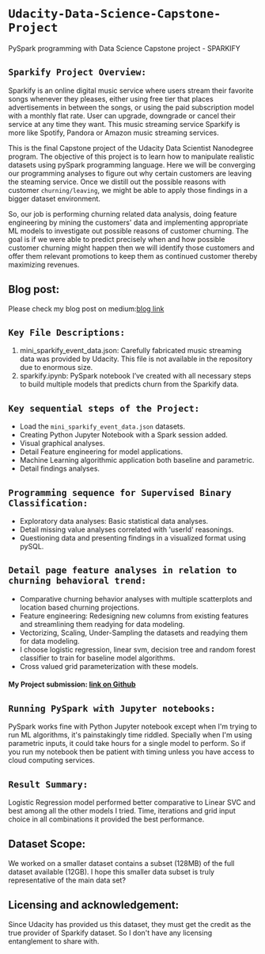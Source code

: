 # `Udacity-Data-Science-Capstone-Project`
PySpark programming with Data Science Capstone project - SPARKIFY

## `Sparkify Project Overview:`
Sparkify is an online digital music service where users stream their favorite songs whenever they pleases, either using free tier that places advertisements in between the songs, or using the paid subscription model with a monthly flat rate. User can upgrade, downgrade or cancel their service at any time they want.  This music streaming service Sparkify is more like Spotify, Pandora or Amazon music streaming services.

This is the final Capstone project of the Udacity Data Scientist Nanodegree program. The objective of this project is to learn how to manipulate realistic datasets using  pySpark programming language. Here we will be converging our programming analyses to figure out why certain customers are leaving the steaming service. Once we distill out the possible reasons with customer `churning/leaving`, we might be able to apply those findings in a bigger dataset environment.

So, our job is performing churning related data analysis, doing feature engineering by mining the customers' data and implementing appropriate ML models to investigate out possible reasons of customer churning. The goal is if we were able to predict precisely when and how possible customer churning might happen then we will identify those customers and offer them relevant promotions to keep them as continued customer thereby maximizing revenues.

## Blog post:
Please check my blog post on medium:[blog link](   )

## `Key File Descriptions:`
1. mini_sparkify_event_data.json: Carefully fabricated music streaming data was provided by Udacity. This file is not available in the repository due to enormous size.
2. sparkify.ipynb:  PySpark  notebook I’ve created with all necessary steps to build multiple models that predicts churn from the Sparkify data.

## `Key sequential steps of the Project:`
- Load the `mini_sparkify_event_data.json` datasets.
- Creating Python Jupyter Notebook with a Spark session added.
- Visual graphical analyses.
- Detail Feature engineering for model applications.
- Machine Learning algorithmic application both baseline and parametric.
- Detail findings analyses.

## `Programming sequence for Supervised Binary Classification:`
- Exploratory data analyses: Basic statistical data analyses.
- Detail missing value analyses correlated with 'userId' reasonings.
- Questioning data and presenting findings in a visualized format using pySQL.

## `Detail page feature analyses in relation to churning behavioral trend:`
- Comparative churning behavior analyses with multiple scatterplots and location based churning projections.
- Feature engineering: Redesigning new columns from existing features and streamlining them readying for data modeling.
- Vectorizing,  Scaling, Under-Sampling the datasets and readying them for data modeling.
- I choose logistic regression, linear svm, decision tree and random forest classifier to train for baseline model algorithms.
- Cross valued grid parameterization with these models.

#### My Project submission: [link on Github](https://github.com/farhadkpx/Udacity-Data-Science-Capstone-Project-)

## `Running PySpark with Jupyter notebooks:`
PySpark works fine with Python Jupyter notebook except when I'm trying to run ML algorithms, it's painstakingly time riddled. Specially when I'm using parametric inputs, 
it could take hours for a single model to perform. So if you run my notebook then be patient with timing unless you have access to cloud computing services.

## `Result Summary:`
Logistic Regression model performed better comparative to Linear SVC and best among all the other models I tried. Time, iterations and grid input choice in all combinations it
provided the best performance.

## Dataset Scope:
We worked on a smaller dataset contains a subset (128MB) of the full dataset available (12GB). I hope this smaller data subset is truly representative of the main data set?

## Licensing and acknowledgement:
Since Udacity has provided us this dataset, they must get the credit as the true provider of Sparkify dataset. So I don't have any licensing entanglement to share with.
